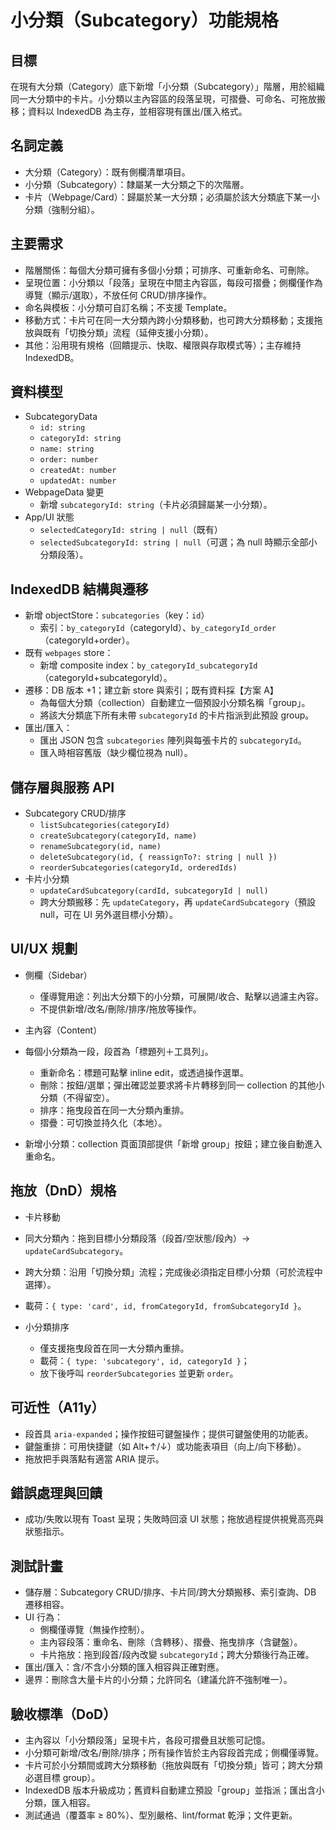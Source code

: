 # 小分類（Subcategory）功能規格

## 目標

在現有大分類（Category）底下新增「小分類（Subcategory）」階層，用於組織同一大分類中的卡片。小分類以主內容區的段落呈現，可摺疊、可命名、可拖放搬移；資料以 IndexedDB 為主存，並相容現有匯出/匯入格式。

## 名詞定義

- 大分類（Category）：既有側欄清單項目。
- 小分類（Subcategory）：隸屬某一大分類之下的次階層。
 - 卡片（Webpage/Card）：歸屬於某一大分類；必須屬於該大分類底下某一小分類（強制分組）。

## 主要需求

- 階層關係：每個大分類可擁有多個小分類；可排序、可重新命名、可刪除。
- 呈現位置：小分類以「段落」呈現在中間主內容區，每段可摺疊；側欄僅作為導覽（顯示/選取），不放任何 CRUD/排序操作。
- 命名與模板：小分類可自訂名稱；不支援 Template。
- 移動方式：卡片可在同一大分類內跨小分類移動，也可跨大分類移動；支援拖放與既有「切換分類」流程（延伸支援小分類）。
- 其他：沿用現有規格（回饋提示、快取、權限與存取模式等）；主存維持 IndexedDB。

## 資料模型

- SubcategoryData
  - `id: string`
  - `categoryId: string`
  - `name: string`
  - `order: number`
  - `createdAt: number`
  - `updatedAt: number`
- WebpageData 變更
  - 新增 `subcategoryId: string`（卡片必須歸屬某一小分類）。
- App/UI 狀態
  - `selectedCategoryId: string | null`（既有）
  - `selectedSubcategoryId: string | null`（可選；為 null 時顯示全部小分類段落）。

## IndexedDB 結構與遷移

- 新增 objectStore：`subcategories`（key：`id`）
  - 索引：`by_categoryId`（categoryId）、`by_categoryId_order`（categoryId+order）。
- 既有 `webpages` store：
  - 新增 composite index：`by_categoryId_subcategoryId`（categoryId+subcategoryId）。
- 遷移：DB 版本 +1；建立新 store 與索引；既有資料採【方案 A】
  - 為每個大分類（collection）自動建立一個預設小分類名稱「group」。
  - 將該大分類底下所有未帶 `subcategoryId` 的卡片指派到此預設 group。
- 匯出/匯入：
  - 匯出 JSON 包含 `subcategories` 陣列與每張卡片的 `subcategoryId`。
  - 匯入時相容舊版（缺少欄位視為 null）。

## 儲存層與服務 API

- Subcategory CRUD/排序
  - `listSubcategories(categoryId)`
  - `createSubcategory(categoryId, name)`
  - `renameSubcategory(id, name)`
  - `deleteSubcategory(id, { reassignTo?: string | null })`
  - `reorderSubcategories(categoryId, orderedIds)`
- 卡片小分類
  - `updateCardSubcategory(cardId, subcategoryId | null)`
  - 跨大分類搬移：先 `updateCategory`，再 `updateCardSubcategory`（預設 null，可在 UI 另外選目標小分類）。

## UI/UX 規劃

- 側欄（Sidebar）
  - 僅導覽用途：列出大分類下的小分類，可展開/收合、點擊以過濾主內容。
  - 不提供新增/改名/刪除/排序/拖放等操作。

 - 主內容（Content）
  - 每個小分類為一段，段首為「標題列＋工具列」。
    - 重新命名：標題可點擊 inline edit，或透過操作選單。
    - 刪除：按鈕/選單；彈出確認並要求將卡片轉移到同一 collection 的其他小分類（不得留空）。
    - 排序：拖曳段首在同一大分類內重排。
    - 摺疊：可切換並持久化（本地）。
  - 新增小分類：collection 頁面頂部提供「新增 group」按鈕；建立後自動進入重命名。

## 拖放（DnD）規格

 - 卡片移動
  - 同大分類內：拖到目標小分類段落（段首/空狀態/段內）→ `updateCardSubcategory`。
  - 跨大分類：沿用「切換分類」流程；完成後必須指定目標小分類（可於流程中選擇）。
  - 載荷：`{ type: 'card', id, fromCategoryId, fromSubcategoryId }`。

- 小分類排序
  - 僅支援拖曳段首在同一大分類內重排。
  - 載荷：`{ type: 'subcategory', id, categoryId }`；
  - 放下後呼叫 `reorderSubcategories` 並更新 `order`。

## 可近性（A11y）

- 段首具 `aria-expanded`；操作按鈕可鍵盤操作；提供可鍵盤使用的功能表。
- 鍵盤重排：可用快捷鍵（如 Alt+↑/↓）或功能表項目（向上/向下移動）。
- 拖放把手與落點有適當 ARIA 提示。

## 錯誤處理與回饋

- 成功/失敗以現有 Toast 呈現；失敗時回滾 UI 狀態；拖放過程提供視覺高亮與狀態指示。

## 測試計畫

- 儲存層：Subcategory CRUD/排序、卡片同/跨大分類搬移、索引查詢、DB 遷移相容。
- UI 行為：
  - 側欄僅導覽（無操作控制）。
  - 主內容段落：重命名、刪除（含轉移）、摺疊、拖曳排序（含鍵盤）。
  - 卡片拖放：拖到段首/段內改變 `subcategoryId`；跨大分類後行為正確。
- 匯出/匯入：含/不含小分類的匯入相容與正確對應。
- 邊界：刪除含大量卡片的小分類；允許同名（建議允許不強制唯一）。

## 驗收標準（DoD）

- 主內容以「小分類段落」呈現卡片，各段可摺疊且狀態可記憶。
- 小分類可新增/改名/刪除/排序；所有操作皆於主內容段首完成；側欄僅導覽。
- 卡片可於小分類間或跨大分類移動（拖放與既有「切換分類」皆可；跨大分類必選目標 group）。
- IndexedDB 版本升級成功；舊資料自動建立預設「group」並指派；匯出含小分類，匯入相容。
- 測試通過（覆蓋率 ≥ 80%）、型別嚴格、lint/format 乾淨；文件更新。
